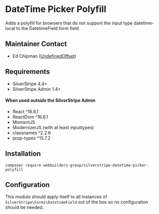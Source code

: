 DateTime Picker Polyfill
=================
Adds a polyfill for browsers that do not support the input type datetime-local to the DatetimeField form field

## Maintainer Contact
* Ed Chipman ([UndefinedOffset](https://github.com/UndefinedOffset))


## Requirements
* SilverStripe 4.4+
* SilverStripe Admin 1.4+

#### When used outside the SilverStripe Admin
* React ^16.6.1
* ReactDom ^16.6.1
* MomentJS
* ModernizerJS (with at least inputtypes)
* classnames ^2.2.6
* prop-types ^15.7.2


## Installation
```
composer require webbuilders-group/silverstripe-datetime-picker-polyfill
```

## Configuration
This module should apply itself to all instances of `SilverStripe\Forms\DatetimeField` out of the box so no configuration should be needed.
